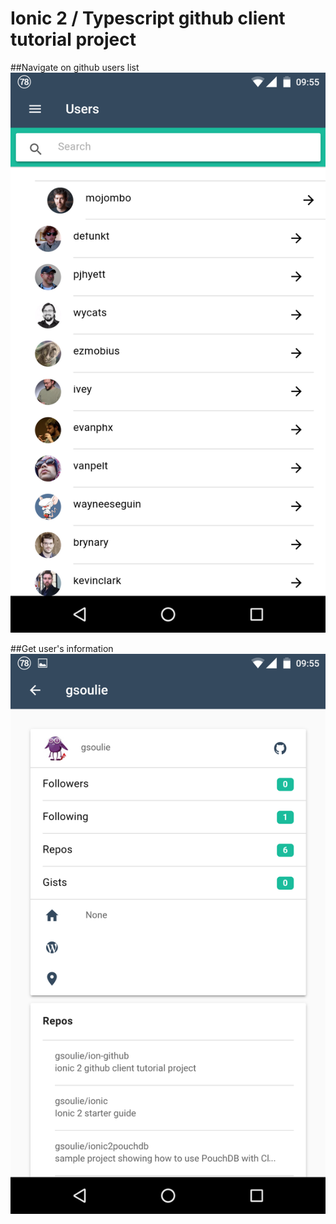# Ionic 2 / Typescript github client tutorial project


##Navigate on github users list
![alt tag](https://github.com/gsoulie/ion-github/blob/271d5b699cbfc377688a3d8ad46b45aa0d7e816f/ion-github-list.png)

##Get user's information
![alt tag](https://github.com/gsoulie/ion-github/blob/master/ion-github-detail.png)


